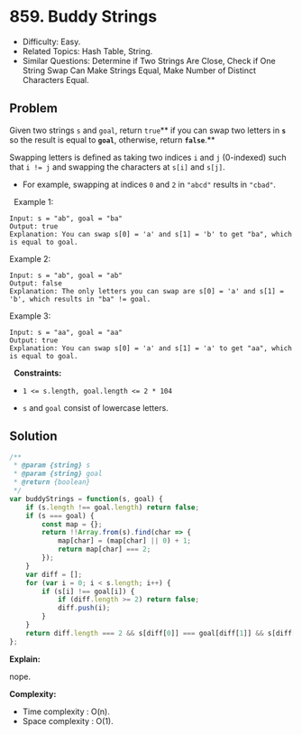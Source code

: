 # 859. Buddy Strings

- Difficulty: Easy.
- Related Topics: Hash Table, String.
- Similar Questions: Determine if Two Strings Are Close, Check if One String Swap Can Make Strings Equal, Make Number of Distinct Characters Equal.

## Problem

Given two strings `s` and `goal`, return `true`** if you can swap two letters in **`s`** so the result is equal to **`goal`**, otherwise, return **`false`**.**

Swapping letters is defined as taking two indices `i` and `j` (0-indexed) such that `i != j` and swapping the characters at `s[i]` and `s[j]`.


	
- For example, swapping at indices `0` and `2` in `"abcd"` results in `"cbad"`.


 
Example 1:

```
Input: s = "ab", goal = "ba"
Output: true
Explanation: You can swap s[0] = 'a' and s[1] = 'b' to get "ba", which is equal to goal.
```

Example 2:

```
Input: s = "ab", goal = "ab"
Output: false
Explanation: The only letters you can swap are s[0] = 'a' and s[1] = 'b', which results in "ba" != goal.
```

Example 3:

```
Input: s = "aa", goal = "aa"
Output: true
Explanation: You can swap s[0] = 'a' and s[1] = 'a' to get "aa", which is equal to goal.
```

 
**Constraints:**


	
- `1 <= s.length, goal.length <= 2 * 104`
	
- `s` and `goal` consist of lowercase letters.



## Solution

```javascript
/**
 * @param {string} s
 * @param {string} goal
 * @return {boolean}
 */
var buddyStrings = function(s, goal) {
    if (s.length !== goal.length) return false;
    if (s === goal) {
        const map = {};
        return !!Array.from(s).find(char => {
            map[char] = (map[char] || 0) + 1;
            return map[char] === 2;
        });
    }
    var diff = [];
    for (var i = 0; i < s.length; i++) {
        if (s[i] !== goal[i]) {
            if (diff.length >= 2) return false;
            diff.push(i);
        }
    }
    return diff.length === 2 && s[diff[0]] === goal[diff[1]] && s[diff[1]] === goal[diff[0]];
};
```

**Explain:**

nope.

**Complexity:**

* Time complexity : O(n).
* Space complexity : O(1).
